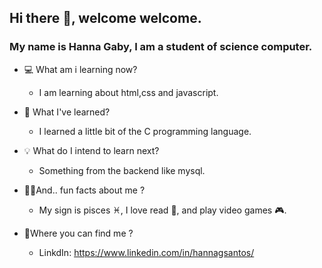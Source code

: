 ## Hi there 👋, welcome welcome.

### My name is Hanna Gaby, I am a student of science computer.
   * 💻 What am i learning now?
      - I am learning about html,css and javascript.
      
   * 📗 What I've learned?  
      - I learned a little bit of the C programming language.
      
   * 💡 What do I intend to learn next?
     - Something from the backend like mysql.
      
   * 👩‍💻And.. fun facts about me ?
     - My sign is pisces ♓, I love read 📖, and play video games 🎮.
     
   * 📲Where you can find me ?
     - LinkdIn: https://www.linkedin.com/in/hannagsantos/
